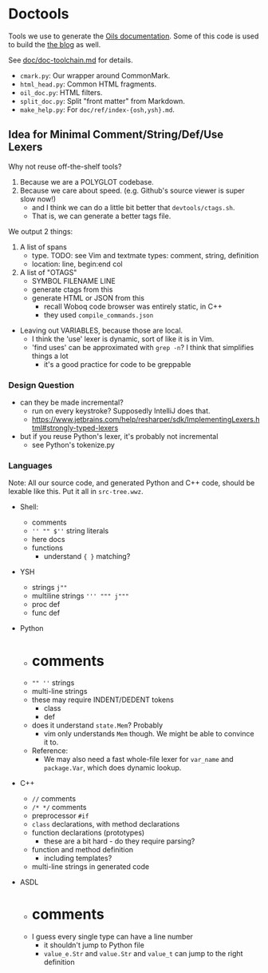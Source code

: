 Doctools
========

Tools we use to generate the [Oils documentation](../doc/).  Some of this code
is used to build the [the blog](//www.oilshell.org/blog/) as well.

See [doc/doc-toolchain.md](../doc/doc-toolchain.md) for details.

- `cmark.py`: Our wrapper around CommonMark.
- `html_head.py`: Common HTML fragments.
- `oil_doc.py`: HTML filters.
- `split_doc.py`: Split "front matter" from Markdown.
- `make_help.py`: For `doc/ref/index-{osh,ysh}.md`.

## Idea for Minimal Comment/String/Def/Use Lexers

Why not reuse off-the-shelf tools?

1. Because we are a POLYGLOT codebase.
1. Because we care about speed.  (e.g. Github's source viewer is super slow
   now!)
   - and I think we can do a little bit better that `devtools/ctags.sh`.
   - That is, we can generate a better tags file.

We output 2 things:

1. A list of spans
   - type. TODO: see Vim and textmate types: comment, string, definition
   - location: line, begin:end col
2. A list of "OTAGS"
   - SYMBOL FILENAME LINE
   - generate ctags from this
   - generate HTML or JSON from this
     - recall Woboq code browser was entirely static, in C++
     - they used `compile_commands.json`

- Leaving out VARIABLES, because those are local.
  - I think the 'use' lexer is dynamic, sort of like it is in Vim.
  - 'find uses' can be approximated with `grep -n`?  I think that simplifies
    things a lot
    - it's a good practice for code to be greppable

### Design Question

- can they be made incremental?
  - run on every keystroke?  Supposedly IntelliJ does that.
  - <https://www.jetbrains.com/help/resharper/sdk/ImplementingLexers.html#strongly-typed-lexers>
- but if you reuse Python's lexer, it's probably not incremental
  - see Python's tokenize.py


### Languages

Note: All our source code, and generated Python and C++ code, should be lexable
like this.  Put it all in `src-tree.wwz`.

- Shell:
  - comments
  - `'' "" $''` string literals
  - here docs
  - functions
    - understand `{ }` matching?

- YSH
  - strings `j""`
  - multiline strings `''' """ j"""`
  - proc def
  - func def

- Python
  - # comments
  - `"" ''` strings
  - multi-line strings
  - these may require INDENT/DEDENT tokens
    - class
    - def
  - does it understand `state.Mem`?  Probably
    - vim only understands `Mem` though.  We might be able to convince it to.
  - Reference:
    - We may also need a fast whole-file lexer for `var_name` and `package.Var`,
      which does dynamic lookup.
   

- C++
  - `//` comments
  - `/* */` comments
  - preprocessor `#if`
  - `class` declarations, with method declarations
  - function declarations (prototypes)
    - these are a bit hard - do they require parsing?
  - function and method definition
    - including templates?
  - multi-line strings in generated code

- ASDL
  - # comments
  - I guess every single type can have a line number
    - it shouldn't jump to Python file
    - `value_e.Str` and `value.Str` and `value_t` can jump to the right
      definition
